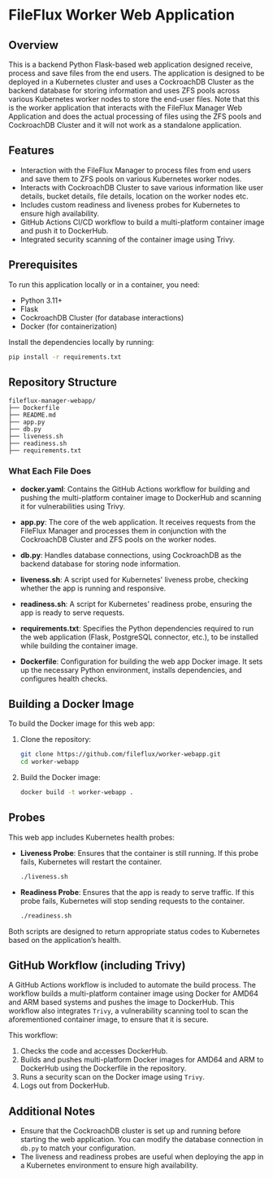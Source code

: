 # FileFlux Worker Web Application

## Overview
This is a backend Python Flask-based web application designed receive, process and save files from the end users. The application is designed to be deployed in a Kubernetes cluster and uses a CockroachDB Cluster as the backend database for storing information and uses ZFS pools across various Kubernetes worker nodes to store the end-user files. Note that this is the worker application that interacts with the FileFlux Manager Web Application and does the actual processing of files using the ZFS pools and CockroachDB Cluster and it will not work as a standalone application.

## Features
- Interaction with the FileFlux Manager to process files from end users and save them to ZFS pools on various Kubernetes worker nodes.
- Interacts with CockroachDB Cluster to save various information like user details, bucket details, file details, location on the worker nodes etc.
- Includes custom readiness and liveness probes for Kubernetes to ensure high availability.
- GitHub Actions CI/CD workflow to build a multi-platform container image and push it to DockerHub.
- Integrated security scanning of the container image using Trivy.

## Prerequisites
To run this application locally or in a container, you need:
- Python 3.11+
- Flask
- CockroachDB Cluster (for database interactions)
- Docker (for containerization)

Install the dependencies locally by running:
```bash
pip install -r requirements.txt
```

## Repository Structure

```plaintext
fileflux-manager-webapp/             
├── Dockerfile              
├── README.md               
├── app.py                  
├── db.py                  
├── liveness.sh             
├── readiness.sh            
├── requirements.txt   
```

### What Each File Does
- **docker.yaml**: Contains the GitHub Actions workflow for building and pushing the multi-platform container image to DockerHub and scanning it for vulnerabilities using Trivy.

- **app.py**: The core of the web application. It receives requests from the FileFlux Manager and processes them in conjunction with the CockroachDB Cluster and ZFS pools on the worker nodes.
  
- **db.py**: Handles database connections, using CockroachDB as the backend database for storing node information.

- **liveness.sh**: A script used for Kubernetes' liveness probe, checking whether the app is running and responsive.

- **readiness.sh**: A script for Kubernetes' readiness probe, ensuring the app is ready to serve requests.

- **requirements.txt**: Specifies the Python dependencies required to run the web application (Flask, PostgreSQL connector, etc.), to be installed while building the container image.

- **Dockerfile**: Configuration for building the web app Docker image. It sets up the necessary Python environment, installs dependencies, and configures health checks.

## Building a Docker Image

To build the Docker image for this web app:

1. Clone the repository:
   ```bash
   git clone https://github.com/fileflux/worker-webapp.git
   cd worker-webapp
   ```

2. Build the Docker image:
   ```bash
   docker build -t worker-webapp .
   ```

## Probes

This web app includes Kubernetes health probes:

- **Liveness Probe**: Ensures that the container is still running. If this probe fails, Kubernetes will restart the container.
  ```bash
  ./liveness.sh
  ```

- **Readiness Probe**: Ensures that the app is ready to serve traffic. If this probe fails, Kubernetes will stop sending requests to the container.
  ```bash
  ./readiness.sh
  ```

Both scripts are designed to return appropriate status codes to Kubernetes based on the application’s health.

## GitHub Workflow (including Trivy)

A GitHub Actions workflow is included to automate the build process. The workflow builds a multi-platform container image using Docker for AMD64 and ARM based systems and pushes the image to DockerHub. This workflow also integrates `Trivy`, a vulnerability scanning tool to scan the aforementioned container image, to ensure that it is secure.

This workflow:
1. Checks the code and accesses DockerHub.
2. Builds and pushes multi-platform Docker images for AMD64 and ARM to DockerHub using the Dockerfile in the repository.
3. Runs a security scan on the Docker image using `Trivy`.
4. Logs out from DockerHub.

## Additional Notes
- Ensure that the CockroachDB cluster is set up and running before starting the web application. You can modify the database connection in `db.py` to match your configuration.
- The liveness and readiness probes are useful when deploying the app in a Kubernetes environment to ensure high availability.

